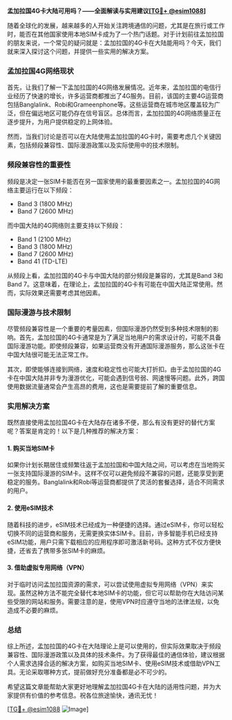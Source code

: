 **孟加拉国4G卡大陆可用吗？——全面解读与实用建议[[TG💪+ @esim1088](https://t.me/s/esim1088)]**

随着全球化的发展，越来越多的人开始关注跨境通信的问题，尤其是在旅行或工作时，能否在其他国家使用本地SIM卡成为了一个热门话题。对于计划前往孟加拉国的朋友来说，一个常见的疑问就是：孟加拉国的4G卡在大陆能用吗？今天，我们就来深入探讨这个问题，并提供一些实用的解决方案。

### 孟加拉国4G网络现状

首先，让我们了解一下孟加拉国的4G网络发展情况。近年来，孟加拉国的电信行业经历了快速的增长，许多运营商都推出了4G服务。目前，该国的主要4G运营商包括Banglalink、Robi和Grameenphone等。这些运营商在城市地区覆盖较为广泛，但在偏远地区可能仍存在信号盲区。总体而言，孟加拉国的4G网络质量正在逐步提升，为用户提供稳定的上网体验。

然而，当我们讨论是否可以在大陆使用孟加拉国的4G卡时，需要考虑几个关键因素，包括频段兼容性、国际漫游政策以及实际使用中的技术限制。

### 频段兼容性的重要性

频段是决定一张SIM卡能否在另一国家使用的最重要因素之一。孟加拉国的4G网络主要运行在以下频段：

- Band 3 (1800 MHz)
- Band 7 (2600 MHz)

而中国大陆的4G网络则主要支持以下频段：

- Band 1 (2100 MHz)
- Band 3 (1800 MHz)
- Band 7 (2600 MHz)
- Band 41 (TD-LTE)

从频段上看，孟加拉国的4G卡与中国大陆的部分频段是兼容的，尤其是Band 3和Band 7。这意味着，在理论上，孟加拉国的4G卡有可能在中国大陆正常使用。然而，实际效果还需要考虑其他因素。

### 国际漫游与技术限制

尽管频段兼容性是一个重要的考量因素，但国际漫游仍然受到多种技术限制的影响。首先，孟加拉国的4G卡通常是为了满足当地用户的需求设计的，可能不具备国际漫游功能。即使频段兼容，如果运营商没有开通国际漫游服务，那么这张卡在中国大陆很可能无法正常工作。

其次，即使能够连接到网络，速度和稳定性也可能大打折扣。由于孟加拉国的4G卡在中国大陆并非专为漫游优化，可能会遇到信号弱、网速慢等问题。此外，跨国使用数据流量通常会产生高昂的费用，这也是需要提前了解的重要信息。

### 实用解决方案

既然直接使用孟加拉国4G卡在大陆存在诸多不便，那么有没有更好的替代方案呢？答案是肯定的！以下是几种推荐的解决方案：

#### 1. 购买当地SIM卡

如果你计划长期居住或频繁往返于孟加拉国和中国大陆之间，可以考虑在当地购买一张支持国际漫游的SIM卡。这样不仅可以避免频段不兼容的问题，还能享受到更稳定的服务。Banglalink和Robi等运营商都提供了灵活的套餐选择，适合不同需求的用户。

#### 2. 使用eSIM技术

随着科技的进步，eSIM技术已经成为一种便捷的选择。通过eSIM卡，你可以轻松切换不同的运营商和服务，无需更换实体SIM卡。目前，许多智能手机已经支持eSIM功能，用户只需下载相应的应用程序即可激活新号码。这种方式不仅方便快捷，还省去了携带多张SIM卡的麻烦。

#### 3. 借助虚拟专用网络（VPN）

对于临时访问孟加拉国资源的需求，可以尝试使用虚拟专用网络（VPN）来实现。虽然这种方法不能完全替代本地SIM卡的功能，但它可以帮助你在大陆访问某些受限的网站和服务。需要注意的是，使用VPN时应遵守当地的法律法规，以免造成不必要的麻烦。

### 总结

综上所述，孟加拉国的4G卡在大陆理论上是可以使用的，但实际效果取决于频段兼容性、国际漫游政策以及具体的技术条件。为了获得最佳的通信体验，建议根据个人需求选择合适的解决方案，如购买当地SIM卡、使用eSIM技术或借助VPN工具。无论采取哪种方式，提前做好充分准备都是必不可少的。

希望这篇文章能帮助大家更好地理解孟加拉国4G卡在大陆的适用性问题，并为大家提供有价值的参考信息。祝各位旅途愉快，通讯无忧！

[[TG💪+ @esim1088](https://t.me/s/esim1088) ![Image](https://i.postimg.cc/4NQfJmqS/Snipaste-2025-05-13-00-14-12.png)]